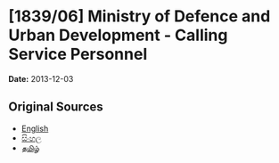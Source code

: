 # [1839/06] Ministry of Defence and Urban Development - Calling Service Personnel

**Date:** 2013-12-03

## Original Sources

- [English](https://documents.gov.lk/view/extra-gazettes/2013/12/1839-06_E.pdf)
- [සිංහල](https://documents.gov.lk/view/extra-gazettes/2013/12/1839-06_S.pdf)
- [தமிழ்](https://documents.gov.lk/view/extra-gazettes/2013/12/1839-06_T.pdf)
